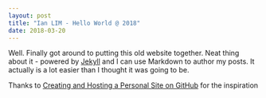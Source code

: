 ```yaml
---
layout: post
title: "Ian LIM - Hello World @ 2018"
date: 2018-03-20
---
```


Well. Finally got around to putting this old website together. 
Neat thing about it - powered by [Jekyll](http://jekyllrb.com) and I can use Markdown to author my posts. 
It actually is a lot easier than I thought it was going to be.

Thanks to [Creating and Hosting a Personal Site on GitHub](http://jmcglone.com/guides/github-pages/) for the inspiration
